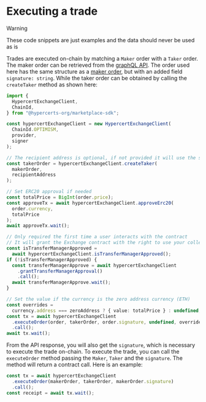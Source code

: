 # Executing a trade

> [!WARNING]
>
> These code snippets are just examples and the data should never be used as is

Trades are executed on-chain by matching a `Maker` order with a `Taker` order. The maker order can be retrieved from the [graphQL API](https://api.hypercerts.org/v1/graphql). The order used here has the same structure as a [maker order](/docs/developer/api/marketplace-sdk/types/interfaces/CreateMakerInput.md), but with an added field `signature: string`. While the taker order can be obtained by calling the `createTaker` method as shown here:

```ts
import {
  HypercertExchangeClient,
  ChainId,
} from "@hypercerts-org/marketplace-sdk";

const hypercertExchangeClient = new HypercertExchangeClient(
  ChainId.OPTIMISM,
  provider,
  signer
);

// The recipient address is optional, if not provided it will use the signer address
const takerOrder = hypercertExchangeClient.createTaker(
  makerOrder,
  recipientAddress
);

// Set ERC20 approval if needed
const totalPrice = BigInt(order.price);
const approveTx = await hypercertExchangeClient.approveErc20(
  order.currency,
  totalPrice
);
await approveTx.wait();

// Only required the first time a user interacts with the contract
// It will grant the Exchange contract with the right to use your collections approvals done on the transfer manager.
const isTransferManagerApproved =
  await hypercertExchangeClient.isTransferManagerApproved();
if (!isTransferManagerApproved) {
  const transferManagerApprove = await hypercertExchangeClient
    .grantTransferManagerApproval()
    .call();
  await transferManagerApprove.wait();
}

// Set the value if the currency is the zero address currency (ETH)
const overrides =
  currency.address === zeroAddress ? { value: totalPrice } : undefined;
const tx = await hypercertExchangeClient
  .executeOrder(order, takerOrder, order.signature, undefined, overrides)
  .call();
await tx.wait();
```

From the API response, you will also get the `signature`, which is necessary to execute the trade on-chain. To execute the trade, you can call the `executeOrder` method passing the `Maker`, `Taker` and the `signature`. The method will return a contract call. Here is an example:

```ts
const tx = await hypercertExchangeClient
  .executeOrder(makerOrder, takerOrder, makerOrder.signature)
  .call();
const receipt = await tx.wait();
```
